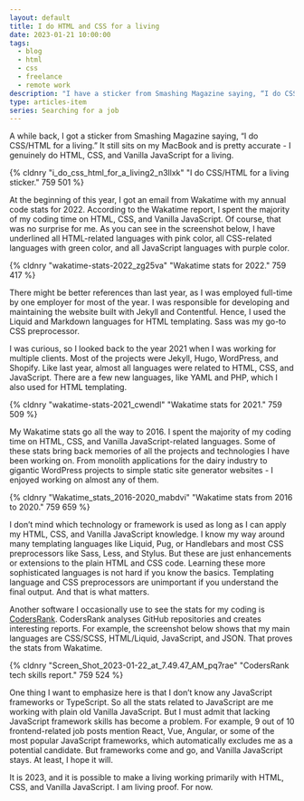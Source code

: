 ```yaml
---
layout: default
title: I do HTML and CSS for a living
date: 2023-01-21 10:00:00
tags:
  - blog
  - html
  - css
  - freelance
  - remote work
description: "I have a sticker from Smashing Magazine saying, “I do CSS/HTML for a living,” and that is what I genuinely do."
type: articles-item
series: Searching for a job
---
```


A while back, I got a sticker from Smashing Magazine saying, “I do CSS/HTML for a living.” It still sits on my MacBook and is pretty accurate - I genuinely do HTML, CSS, and Vanilla JavaScript for a living.

{% cldnry "i_do_css_html_for_a_living2_n3llxk" "I do CSS/HTML for a living sticker." 759 501 %}

At the beginning of this year, I got an email from Wakatime with my annual code stats for 2022. According to the Wakatime report, I spent the majority of my coding time on HTML, CSS, and Vanilla JavaScript. Of course, that was no surprise for me. As you can see in the screenshot below, I have underlined all HTML-related languages with pink color, all CSS-related languages with green color, and all JavaScript languages with purple color.

{% cldnry "wakatime-stats-2022_zg25va" "Wakatime stats for 2022." 759 417 %}

There might be better references than last year, as I was employed full-time by one employer for most of the year. I was responsible for developing and maintaining the website built with Jekyll and Contentful. Hence, I used the Liquid and Markdown languages for HTML templating. Sass was my go-to CSS preprocessor.

I was curious, so I looked back to the year 2021 when I was working for multiple clients. Most of the projects were Jekyll, Hugo, WordPress, and Shopify. Like last year, almost all languages were related to HTML, CSS, and JavaScript. There are a few new languages, like YAML and PHP, which I also used for HTML templating.

{% cldnry "wakatime-stats-2021_cwendl" "Wakatime stats for 2021." 759 509 %}

My Wakatime stats go all the way to 2016. I spent the majority of my coding time on HTML, CSS, and Vanilla JavaScript-related languages. Some of these stats bring back memories of all the projects and technologies I have been working on. From monolith applications for the dairy industry to gigantic WordPress projects to simple static site generator websites - I enjoyed working on almost any of them.

{% cldnry "Wakatime_stats_2016-2020_mabdvi" "Wakatime stats from 2016 to 2020." 759 659 %}

I don’t mind which technology or framework is used as long as I can apply my HTML, CSS, and Vanilla JavaScript knowledge. I know my way around many templating languages like Liquid, Pug, or Handlebars and most CSS preprocessors like Sass, Less, and Stylus. But these are just enhancements or extensions to the plain HTML and CSS code. Learning these more sophisticated languages is not hard if you know the basics. Templating language and CSS preprocessors are unimportant if you understand the final output. And that is what matters.

Another software I occasionally use to see the stats for my coding is [CodersRank](https://profile.codersrank.io/user/malimirkec). CodersRank analyses GitHub repositories and creates interesting reports. For example, the screenshot below shows that my main languages are CSS/SCSS, HTML/Liquid, JavaScript, and JSON. That proves the stats from Wakatime.

{% cldnry "Screen_Shot_2023-01-22_at_7.49.47_AM_pq7rae" "CodersRank tech skills report." 759 524 %}

One thing I want to emphasize here is that I don’t know any JavaScript frameworks or TypeScript. So all the stats related to JavaScript are me working with plain old Vanilla JavaScript. But I must admit that lacking JavaScript framework skills has become a problem. For example, 9 out of 10 frontend-related job posts mention React, Vue, Angular, or some of the most popular JavaScript frameworks, which automatically excludes me as a potential candidate. But frameworks come and go, and Vanilla JavaScript stays. At least, I hope it will.

It is 2023, and it is possible to make a living working primarily with HTML, CSS, and Vanilla JavaScript. I am living proof. For now.


